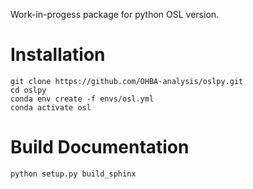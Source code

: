 Work-in-progess package for python OSL version.

Installation
============
```
git clone https://github.com/OHBA-analysis/oslpy.git
cd oslpy
conda env create -f envs/osl.yml
conda activate osl
```

Build Documentation
===================
```
python setup.py build_sphinx
```
